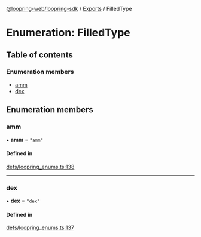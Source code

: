 [@loopring-web/loopring-sdk](../README.md) / [Exports](../modules.md) / FilledType

# Enumeration: FilledType

## Table of contents

### Enumeration members

- [amm](FilledType.md#amm)
- [dex](FilledType.md#dex)

## Enumeration members

### amm

• **amm** = `"amm"`

#### Defined in

[defs/loopring_enums.ts:138](https://github.com/Loopring/loopring_sdk/blob/538bd47/src/defs/loopring_enums.ts#L138)

___

### dex

• **dex** = `"dex"`

#### Defined in

[defs/loopring_enums.ts:137](https://github.com/Loopring/loopring_sdk/blob/538bd47/src/defs/loopring_enums.ts#L137)
